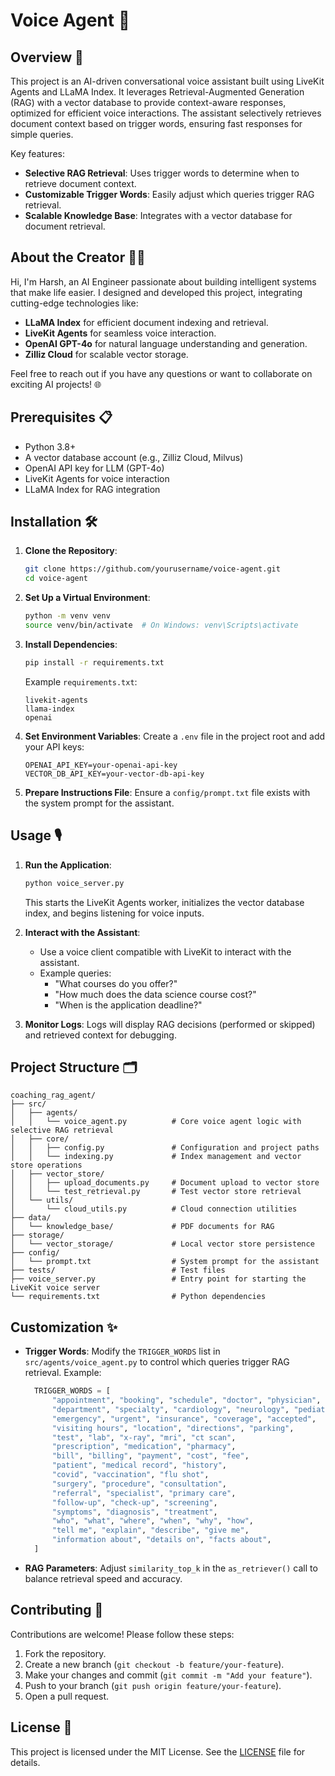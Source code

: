 # Voice Agent 🚀

## Overview 🌟
This project is an AI-driven conversational voice assistant built using LiveKit Agents and LLaMA Index. It leverages Retrieval-Augmented Generation (RAG) with a vector database to provide context-aware responses, optimized for efficient voice interactions. The assistant selectively retrieves document context based on trigger words, ensuring fast responses for simple queries.

Key features:
- **Selective RAG Retrieval**: Uses trigger words to determine when to retrieve document context.
- **Customizable Trigger Words**: Easily adjust which queries trigger RAG retrieval.
- **Scalable Knowledge Base**: Integrates with a vector database for document retrieval.

## About the Creator 👨‍💻
Hi, I'm Harsh, an AI Engineer passionate about building intelligent systems that make life easier. I designed and developed this project, integrating cutting-edge technologies like:
- **LLaMA Index** for efficient document indexing and retrieval.
- **LiveKit Agents** for seamless voice interaction.
- **OpenAI GPT-4o** for natural language understanding and generation.
- **Zilliz Cloud** for scalable vector storage.

Feel free to reach out if you have any questions or want to collaborate on exciting AI projects! 🌐

## Prerequisites 📋
- Python 3.8+
- A vector database account (e.g., Zilliz Cloud, Milvus)
- OpenAI API key for LLM (GPT-4o)
- LiveKit Agents for voice interaction
- LLaMA Index for RAG integration

## Installation 🛠️
1. **Clone the Repository**:
   ```bash
   git clone https://github.com/yourusername/voice-agent.git
   cd voice-agent
   ```

2. **Set Up a Virtual Environment**:
   ```bash
   python -m venv venv
   source venv/bin/activate  # On Windows: venv\Scripts\activate
   ```

3. **Install Dependencies**:
   ```bash
   pip install -r requirements.txt
   ```
   Example `requirements.txt`:
   ```
   livekit-agents
   llama-index
   openai
   ```

4. **Set Environment Variables**:
   Create a `.env` file in the project root and add your API keys:
   ```
   OPENAI_API_KEY=your-openai-api-key
   VECTOR_DB_API_KEY=your-vector-db-api-key
   ```

5. **Prepare Instructions File**:
   Ensure a `config/prompt.txt` file exists with the system prompt for the assistant.

## Usage 🎙️
1. **Run the Application**:
   ```bash
   python voice_server.py
   ```
   This starts the LiveKit Agents worker, initializes the vector database index, and begins listening for voice inputs.

2. **Interact with the Assistant**:
   - Use a voice client compatible with LiveKit to interact with the assistant.
   - Example queries:
     - "What courses do you offer?"
     - "How much does the data science course cost?"
     - "When is the application deadline?"

3. **Monitor Logs**:
   Logs will display RAG decisions (performed or skipped) and retrieved context for debugging.

## Project Structure 🗂️
```
coaching_rag_agent/
├── src/
│   ├── agents/
│   │   └── voice_agent.py          # Core voice agent logic with selective RAG retrieval
│   ├── core/
│   │   ├── config.py               # Configuration and project paths
│   │   └── indexing.py             # Index management and vector store operations
│   ├── vector_store/
│   │   ├── upload_documents.py     # Document upload to vector store
│   │   └── test_retrieval.py       # Test vector store retrieval
│   └── utils/
│       └── cloud_utils.py          # Cloud connection utilities
├── data/
│   └── knowledge_base/             # PDF documents for RAG
├── storage/
│   └── vector_storage/             # Local vector store persistence
├── config/
│   └── prompt.txt                  # System prompt for the assistant
├── tests/                          # Test files
├── voice_server.py                 # Entry point for starting the LiveKit voice server
└── requirements.txt                # Python dependencies
```

## Customization ✨
- **Trigger Words**: Modify the `TRIGGER_WORDS` list in `src/agents/voice_agent.py` to control which queries trigger RAG retrieval. Example:
  ```python
    TRIGGER_WORDS = [
        "appointment", "booking", "schedule", "doctor", "physician",
        "department", "specialty", "cardiology", "neurology", "pediatrics",
        "emergency", "urgent", "insurance", "coverage", "accepted",
        "visiting hours", "location", "directions", "parking",
        "test", "lab", "x-ray", "mri", "ct scan",
        "prescription", "medication", "pharmacy",
        "bill", "billing", "payment", "cost", "fee",
        "patient", "medical record", "history",
        "covid", "vaccination", "flu shot",
        "surgery", "procedure", "consultation",
        "referral", "specialist", "primary care",
        "follow-up", "check-up", "screening",
        "symptoms", "diagnosis", "treatment",
        "who", "what", "where", "when", "why", "how",
        "tell me", "explain", "describe", "give me",
        "information about", "details on", "facts about",
    ]
  ```
- **RAG Parameters**: Adjust `similarity_top_k` in the `as_retriever()` call to balance retrieval speed and accuracy.

## Contributing 🤝
Contributions are welcome! Please follow these steps:
1. Fork the repository.
2. Create a new branch (`git checkout -b feature/your-feature`).
3. Make your changes and commit (`git commit -m "Add your feature"`).
4. Push to your branch (`git push origin feature/your-feature`).
5. Open a pull request.

## License 📜
This project is licensed under the MIT License. See the [LICENSE](LICENSE) file for details.
